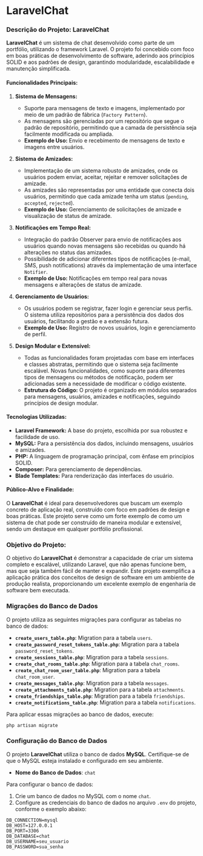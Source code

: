 # LaravelChat

### Descrição do Projeto: LaravelChat

**LaravelChat** é um sistema de chat desenvolvido como parte de um portfólio, utilizando o framework Laravel. O projeto foi concebido com foco em boas práticas de desenvolvimento de software, aderindo aos princípios SOLID e aos padrões de design, garantindo modularidade, escalabilidade e manutenção simplificada.

#### **Funcionalidades Principais:**

1. **Sistema de Mensagens:**
    - Suporte para mensagens de texto e imagens, implementado por meio de um padrão de fábrica (`Factory Pattern`).
    - As mensagens são gerenciadas por um repositório que segue o padrão de repositório, permitindo que a camada de persistência seja facilmente modificada ou ampliada.
    - **Exemplo de Uso:** Envio e recebimento de mensagens de texto e imagens entre usuários.

2. **Sistema de Amizades:**
    - Implementação de um sistema robusto de amizades, onde os usuários podem enviar, aceitar, rejeitar e remover solicitações de amizade.
    - As amizades são representadas por uma entidade que conecta dois usuários, permitindo que cada amizade tenha um status (`pending`, `accepted`, `rejected`).
    - **Exemplo de Uso:** Gerenciamento de solicitações de amizade e visualização de status de amizade.

3. **Notificações em Tempo Real:**
    - Integração do padrão Observer para envio de notificações aos usuários quando novas mensagens são recebidas ou quando há alterações no status das amizades.
    - Possibilidade de adicionar diferentes tipos de notificações (e-mail, SMS, push notifications) através da implementação de uma interface `Notifier`.
    - **Exemplo de Uso:** Notificações em tempo real para novas mensagens e alterações de status de amizade.

4. **Gerenciamento de Usuários:**
    - Os usuários podem se registrar, fazer login e gerenciar seus perfis. O sistema utiliza repositórios para a persistência dos dados dos usuários, facilitando a gestão e a extensão futura.
    - **Exemplo de Uso:** Registro de novos usuários, login e gerenciamento de perfil.

5. **Design Modular e Extensível:**
    - Todas as funcionalidades foram projetadas com base em interfaces e classes abstratas, permitindo que o sistema seja facilmente escalável. Novas funcionalidades, como suporte para diferentes tipos de mensagens ou métodos de notificação, podem ser adicionadas sem a necessidade de modificar o código existente.
    - **Estrutura do Código:** O projeto é organizado em módulos separados para mensagens, usuários, amizades e notificações, seguindo princípios de design modular.

#### **Tecnologias Utilizadas:**

- **Laravel Framework:** A base do projeto, escolhida por sua robustez e facilidade de uso.
- **MySQL:** Para a persistência dos dados, incluindo mensagens, usuários e amizades.
- **PHP:** A linguagem de programação principal, com ênfase em princípios SOLID.
- **Composer:** Para gerenciamento de dependências.
- **Blade Templates:** Para renderização das interfaces do usuário.

#### **Público-Alvo e Finalidade:**

O **LaravelChat** é ideal para desenvolvedores que buscam um exemplo concreto de aplicação real, construído com foco em padrões de design e boas práticas. Este projeto serve como um forte exemplo de como um sistema de chat pode ser construído de maneira modular e extensível, sendo um destaque em qualquer portfólio profissional.

### **Objetivo do Projeto:**

O objetivo do **LaravelChat** é demonstrar a capacidade de criar um sistema completo e escalável, utilizando Laravel, que não apenas funcione bem, mas que seja também fácil de manter e expandir. Este projeto exemplifica a aplicação prática dos conceitos de design de software em um ambiente de produção realista, proporcionando um excelente exemplo de engenharia de software bem executada.

### Migrações do Banco de Dados

O projeto utiliza as seguintes migrações para configurar as tabelas no banco de dados:

- **`create_users_table.php`**: Migration para a tabela `users`.
- **`create_password_reset_tokens_table.php`**: Migration para a tabela `password_reset_tokens`.
- **`create_sessions_table.php`**: Migration para a tabela `sessions`.
- **`create_chat_rooms_table.php`**: Migration para a tabela `chat_rooms`.
- **`create_chat_room_user_table.php`**: Migration para a tabela `chat_room_user`.
- **`create_messages_table.php`**: Migration para a tabela `messages`.
- **`create_attachments_table.php`**: Migration para a tabela `attachments`.
- **`create_friendships_table.php`**: Migration para a tabela `friendships`.
- **`create_notifications_table.php`**: Migration para a tabela `notifications`.

Para aplicar essas migrações ao banco de dados, execute:

```bash
php artisan migrate
```
### Configuração do Banco de Dados

O projeto **LaravelChat** utiliza o banco de dados **MySQL**. Certifique-se de que o MySQL esteja instalado e configurado em seu ambiente.

- **Nome do Banco de Dados**: `chat`

Para configurar o banco de dados:

1. Crie um banco de dados no MySQL com o nome `chat`.
2. Configure as credenciais do banco de dados no arquivo `.env` do projeto, conforme o exemplo abaixo:

```env
DB_CONNECTION=mysql
DB_HOST=127.0.0.1
DB_PORT=3306
DB_DATABASE=chat
DB_USERNAME=seu_usuario
DB_PASSWORD=sua_senha
